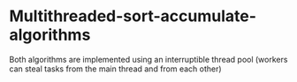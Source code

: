 # Multithreaded-sort-accumulate-algorithms
Both algorithms are implemented using an interruptible thread pool (workers can steal tasks from the main thread and from each other)
